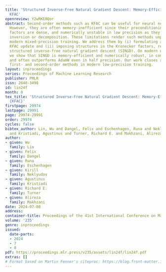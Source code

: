 ```yaml
---
title: 'Structured Inverse-Free Natural Gradient Descent: Memory-Efficient & Numerically-Stable
  KFAC'
openreview: Y2wRKE0Qor
abstract: Second-order methods such as KFAC can be useful for neural net training.
  However, they are often memory-inefficient since their preconditioning Kronecker
  factors are dense, and numerically unstable in low precision as they require matrix
  inversion or decomposition. These limitations render such methods unpopular for
  modern mixed-precision training. We address them by (i) formulating an inverse-free
  KFAC update and (ii) imposing structures in the Kronecker factors, resulting in
  structured inverse-free natural gradient descent (SINGD). On modern neural networks,
  we show that SINGD is memory-efficient and numerically robust, in contrast to KFAC,
  and often outperforms AdamW even in half precision. Our work closes a gap between
  first- and second-order methods in modern low-precision training.
layout: inproceedings
series: Proceedings of Machine Learning Research
publisher: PMLR
issn: 2640-3498
id: lin24f
month: 0
tex_title: 'Structured Inverse-Free Natural Gradient Descent: Memory-Efficient & Numerically-Stable
  {KFAC}'
firstpage: 29974
lastpage: 29991
page: 29974-29991
order: 29974
cycles: false
bibtex_author: Lin, Wu and Dangel, Felix and Eschenhagen, Runa and Neklyudov, Kirill
  and Kristiadi, Agustinus and Turner, Richard E. and Makhzani, Alireza
author:
- given: Wu
  family: Lin
- given: Felix
  family: Dangel
- given: Runa
  family: Eschenhagen
- given: Kirill
  family: Neklyudov
- given: Agustinus
  family: Kristiadi
- given: Richard E.
  family: Turner
- given: Alireza
  family: Makhzani
date: 2024-07-08
address:
container-title: Proceedings of the 41st International Conference on Machine Learning
volume: '235'
genre: inproceedings
issued:
  date-parts:
  - 2024
  - 7
  - 8
pdf: https://proceedings.mlr.press/v235/assets/lin24f/lin24f.pdf
extras: []
# Format based on Martin Fenner's citeproc: https://blog.front-matter.io/posts/citeproc-yaml-for-bibliographies/
---
```

